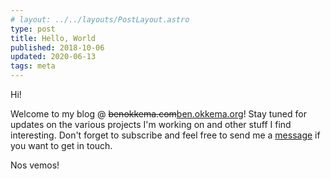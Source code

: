 ```yaml
---
# layout: ../../layouts/PostLayout.astro
type: post
title: Hello, World
published: 2018-10-06
updated: 2020-06-13
tags: meta
---
```


Hi!

Welcome to my blog @ ~~benokkema.com~~[ben.okkema.org](/)! Stay tuned for updates on the various projects I'm working on and other stuff I find interesting. Don't forget to subscribe and feel free to send me a [message](/contact) if you want to get in touch.

Nos vemos!